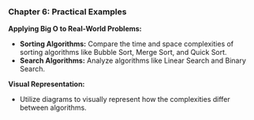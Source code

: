 
### Chapter 6: Practical Examples

**Applying Big O to Real-World Problems:**
- **Sorting Algorithms:** Compare the time and space complexities of sorting algorithms like Bubble Sort, Merge Sort, and Quick Sort.
- **Search Algorithms:** Analyze algorithms like Linear Search and Binary Search.

**Visual Representation:**
- Utilize diagrams to visually represent how the complexities differ between algorithms.
